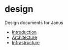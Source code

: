 # design
Design documents for Janus 

- [Introduction](10_intro/README.md)
- [Architecture](20_architecture/README.md)
- [Infrastructure](30_infrastructure/README.md)
